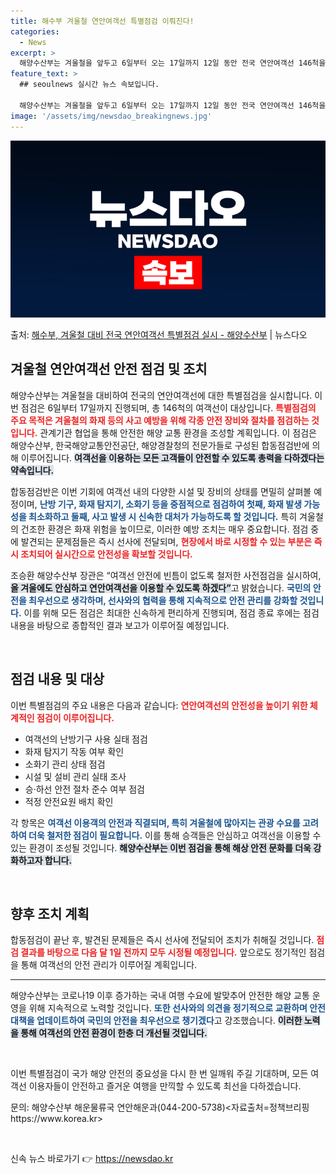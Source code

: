 ```yaml
---
title: 해수부 겨울철 연안여객선 특별점검 이뤄진다!
categories:
  - News
excerpt: >
  해양수산부는 겨울철을 앞두고 6일부터 오는 17일까지 12일 동안 전국 연안여객선 146척을 대상으로 관계기…
feature_text: >
  ## seoulnews 실시간 뉴스 속보입니다.

  해양수산부는 겨울철을 앞두고 6일부터 오는 17일까지 12일 동안 전국 연안여객선 146척을 대상으로 관계기…
image: '/assets/img/newsdao_breakingnews.jpg'
---
```


![뉴스다오 속보](/assets/img/newsdao_breakingnews.jpg)

<p>출처: <a href="https://newsdao.kr/2417" rel="dofollow">해수부, 겨울철 대비 전국 연안여객선 특별점검 실시 - 해양수산부</a> | 뉴스다오</p>

<h2 data-ke-size="size26">겨울철 연안여객선 안전 점검 및 조치</h2>

<p data-ke-size="size16">해양수산부는 겨울철을 대비하여 전국의 연안여객선에 대한 특별점검을 실시합니다. 이번 점검은 6일부터 17일까지 진행되며, 총 146척의 여객선이 대상입니다. <b><span style="color: #ee2323;">특별점검의 주요 목적은 겨울철의 화재 등의 사고 예방을 위해 각종 안전 장비와 절차를 점검하는 것입니다.</span></b> 관계기관 협업을 통해 안전한 해양 교통 환경을 조성할 계획입니다. 이 점검은 해양수산부, 한국해양교통안전공단, 해양경찰청의 전문가들로 구성된 합동점검반에 의해 이루어집니다. <b><span style="background-color: #21538527;">여객선을 이용하는 모든 고객들이 안전할 수 있도록 총력을 다하겠다는 약속입니다.</span></b></p>

<p data-ke-size="size16">합동점검반은 이번 기회에 여객선 내의 다양한 시설 및 장비의 상태를 면밀히 살펴볼 예정이며, <b><span style="color: #1a5490;">난방 기구, 화재 탐지기, 소화기 등을 중점적으로 점검하여 첫째, 화재 발생 가능성을 최소화하고 둘째, 사고 발생 시 신속한 대처가 가능하도록 할 것입니다.</span></b> 특히 겨울철의 건조한 환경은 화재 위험을 높이므로, 이러한 예방 조치는 매우 중요합니다. 점검 중에 발견되는 문제점들은 즉시 선사에 전달되며, <b><span style="color: #ee2323;">현장에서 바로 시정할 수 있는 부분은 즉시 조치되어 실시간으로 안전성을 확보할 것입니다.</span></b></p>

<p data-ke-size="size16">조승환 해양수산부 장관은 “여객선 안전에 빈틈이 없도록 철저한 사전점검을 실시하여, <b><span style="background-color: #21538527;">올 겨울에도 안심하고 연안여객선을 이용할 수 있도록 하겠다”</span></b>고 밝혔습니다. <b><span style="color: #1a5490;">국민의 안전을 최우선으로 생각하며, 선사와의 협력을 통해 지속적으로 안전 관리를 강화할 것입니다.</span></b> 이를 위해 모든 점검은 최대한 신속하게 편리하게 진행되며, 점검 종료 후에는 점검 내용을 바탕으로 종합적인 결과 보고가 이루어질 예정입니다.</p>

<p data-ke-size="size16">&nbsp;</p>

<h2 data-ke-size="size26">점검 내용 및 대상</h2>

<p data-ke-size="size16">이번 특별점검의 주요 내용은 다음과 같습니다: <b><span style="color: #ee2323;">연안여객선의 안전성을 높이기 위한 체계적인 점검이 이루어집니다.</span></b></p>

<ul>
    <li>여객선의 난방기구 사용 실태 점검</li>
    <li>화재 탐지기 작동 여부 확인</li>
    <li>소화기 관리 상태 점검</li>
    <li>시설 및 설비 관리 실태 조사</li>
    <li>승·하선 안전 절차 준수 여부 점검</li>
    <li>적정 안전요원 배치 확인</li>
</ul>

<p data-ke-size="size16">각 항목은 <b><span style="color: #1a5490;">여객선 이용객의 안전과 직결되며, 특히 겨울철에 많아지는 관광 수요를 고려하여 더욱 철저한 점검이 필요합니다.</span></b> 이를 통해 승객들은 안심하고 여객선을 이용할 수 있는 환경이 조성될 것입니다. <b><span style="background-color: #21538527;">해양수산부는 이번 점검을 통해 해상 안전 문화를 더욱 강화하고자 합니다.</span></b></p>

<p data-ke-size="size16">&nbsp;</p>

<h2 data-ke-size="size26">향후 조치 계획</h2>

<p data-ke-size="size16">합동점검이 끝난 후, 발견된 문제들은 즉시 선사에 전달되어 조치가 취해질 것입니다. <b><span style="color: #ee2323;">점검 결과를 바탕으로 다음 달 1일 전까지 모두 시정될 예정입니다.</span></b> 앞으로도 정기적인 점검을 통해 여객선의 안전 관리가 이루어질 계획입니다.</p>

<hr>

<p data-ke-size="size16">해양수산부는 코로나19 이후 증가하는 국내 여행 수요에 발맞추어 안전한 해양 교통 운영을 위해 지속적으로 노력할 것입니다. <b><span style="color: #1a5490;">또한 선사와의 의견을 정기적으로 교환하며 안전 대책을 업데이트하여 국민의 안전을 최우선으로 챙기겠다</span></b>고 강조했습니다. <b><span style="background-color: #21538527;">이러한 노력을 통해 여객선의 안전 환경이 한층 더 개선될 것입니다.</span></b></p>

<p data-ke-size="size16">&nbsp;</p>

<p data-ke-size="size16">이번 특별점검이 국가 해양 안전의 중요성을 다시 한 번 일깨워 주길 기대하며, 모든 여객선 이용자들이 안전하고 즐거운 여행을 만끽할 수 있도록 최선을 다하겠습니다.</p> 

<p data-ke-size="size16">문의: 해양수산부 해운물류국 연안해운과(044-200-5738)<자료출처=정책브리핑 https://www.korea.kr></p> 

<p data-ke-size="size16">&nbsp;</p> 

신속 뉴스 바로가기 👉 <a href="https://newsdao.kr" rel="dofollow">https://newsdao.kr</a>


